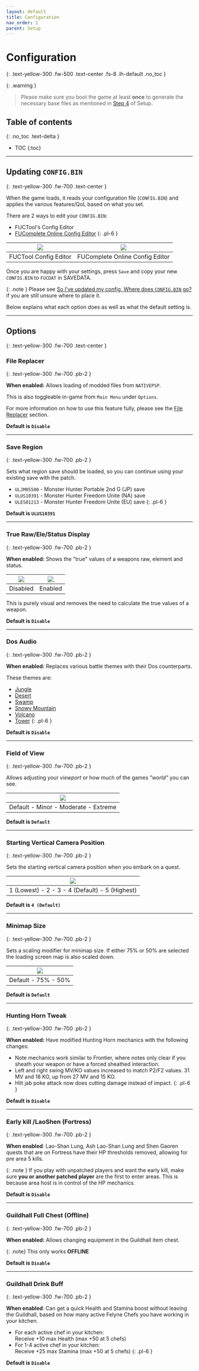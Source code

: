 ```yaml
---
layout: default
title: Configuration
nav_order: 1
parent: Setup
---
```


# Configuration
{: .text-yellow-300 .fw-500 .text-center .fs-8 .lh-default .no_toc }

{: .warning }
>Please make sure you boot the game at least **once** to generate the necessary base files as mentioned in [Step 4](/docs/setup.html#step-4-start-the-game) of Setup.

## Table of contents
{: .no_toc .text-delta }

- TOC
{:toc}

---

## Updating `CONFIG.BIN`
{: .text-yellow-300 .fw-700 .text-center }
<br>

When the game loads, it reads your configuration file (`CONFIG.BIN`) and applies the various features/QoL based on what you set.

There are 2 ways to edit your `CONFIG.BIN`:

* FUCTool's Config Editor
* [FUComplete Online Config Editor](/assets/config_editor.html)
{: .pl-6 }

| <a href="/assets/images/fuctool_config.png" target="_blank"><img src="/assets/images/fuctool_config.png"></a> | <a href="/assets/images/foce_config.png" target="_blank"><img src="/assets/images/foce_config.png"></a> |
|:---:|:---:|
| FUCTool Config Editor | FUComplete Online Config Editor |

Once you are happy with your settings, press `Save` and copy your new `CONFIG.BIN` to `FUCDAT` in SAVEDATA. 

{: .note }
Please see [So I’ve updated my config, Where does `CONFIG.BIN` go?](/docs/faq.html#so-ive-updated-my-config-where-does-configbin-go) if you are still unsure where to place it.

Below explains what each option does as well as what the default setting is.

---

## Options
{: .text-yellow-300 .fw-700 .text-center }

### File Replacer
{: .text-yellow-300 .fw-700 .pb-2 }

**When enabled:** Allows loading of modded files from `NATIVEPSP`.

This is also toggleable in-game from `Main Menu` under `Options`.

For more information on how to use this feature fully, please see the [File Replacer](/docs/fuctool/file_replacer.html) section.

**Default is `Disable`**

---

### Save Region
{: .text-yellow-300 .fw-700 .pb-2 }

Sets what region save should be loaded, so you can continue using your existing save with the patch.

* `ULJM05500` - Monster Hunter Portable 2nd G (JP) save
* `ULUS10391` - Monster Hunter Freedom Unite (NA) save
* `ULES01213` - Monster Hunter Freedom Unite (EU) save
{: .pl-6 }

**Default is `ULUS10391`**

---

### True Raw/Ele/Status Display
{: .text-yellow-300 .fw-700 .pb-2 }

**When enabled:** Shows the "true" values of a weapons raw, element and status.

| <a href="/assets/images/config_editor/true_raw_d.png" target="_blank"><img src="/assets/images/config_editor/true_raw_d.png"></a> | <a href="/assets/images/config_editor/true_raw_e.png" target="_blank"><img src="/assets/images/config_editor/true_raw_e.png"></a> |
|:---:|:---:|
| Disabled | Enabled |

This is purely visual and removes the need to calculate the true values of a weapon.

**Default is `Disable`**

---

### Dos Audio
{: .text-yellow-300 .fw-700 .pb-2 }

**When enabled:** Replaces various battle themes with their Dos counterparts. 

These themes are:

* [Jungle](https://youtu.be/wP1Tiq74gWs)
* [Desert](https://youtu.be/Hjf1QfiTBbY)
* [Swamp](https://youtu.be/ZRQT-QYB0_I)
* [Snowy Mountain](https://youtu.be/7T0Vp7okMhE)
* [Volcano](https://youtu.be/vHSCNxTjX1c)
* [Tower](https://youtu.be/f5ZNBm9EuEc)
{: .pl-6 }

**Default is `Disable`**

---

### Field of View
{: .text-yellow-300 .fw-700 .pb-2 }

Allows adjusting your *viewport* or how much of the games *"world"* you can see.

| <a href="/assets/images/FoV.webp" target="_blank"><img src="/assets/images/FoV.webp"></a> |
|:---:|
| Default - Minor - Moderate - Extreme |

**Default is `Default`**

---

### Starting Vertical Camera Position
{: .text-yellow-300 .fw-700 .pb-2 }

Sets the starting vertical camera position when you embark on a quest.

| <a href="/assets/images/vert_cam_setting.webp" target="_blank"><img src="/assets/images/vert_cam_setting.webp"></a> |
|:---:|
| 1 (Lowest) - 2 - 3 - 4 (Default) - 5 (Highest) |

**Default is `4 (Default)`**

---

### Minimap Size
{: .text-yellow-300 .fw-700 .pb-2 }

Sets a scaling modifier for minimap size. If either 75% or 50% are selected the loading screen map is also scaled down.

| <a href="/assets/images/Minimap.webp" target="_blank"><img src="/assets/images/Minimap.webp"></a> |
|:---:|
| Default - 75% - 50% |

**Default is `Default`**

---

### Hunting Horn Tweak
{: .text-yellow-300 .fw-700 .pb-2 }

**When enabled:** Have modified Hunting Horn mechanics with the following changes:

* Note mechanics work similar to Frontier, where notes only clear if you sheath your weapon or have a forced sheathed interaction.
* Left and right swing MV/KO values increased to match P2/F2 values. 31 MV and 18 KO, up from 27 MV and 15 KO.
* Hilt jab poke attack now does cutting damage instead of impact.
{: .pl-6 }

**Default is `Disable`**

---

### Early kill /LaoShen (Fortress)
{: .text-yellow-300 .fw-700 .pb-2 }

**When enabled**: Lao-Shan Lung, Ash Lao-Shan Lung and Shen Gaoren quests that are on Fortress have their HP thresholds removed, allowing for pre area 5 kills.

{: .note }
If you play with unpatched players and want the early kill, make sure **you or another patched player** are the first to enter areas. This is because area host is in control of the HP mechanics.

**Default is `Disable`**

---

### Guildhall Full Chest (Offline)
{: .text-yellow-300 .fw-700 .pb-2 }

**When enabled:** Allows changing equipment in the Guildhall item chest.

{: .note}
This only works **OFFLINE**

**Default is `Disable`**

---

### Guildhall Drink Buff
{: .text-yellow-300 .fw-700 .pb-2 }

**When enabled**: Can get a quick Health and Stamina boost without leaving the Guildhall, based on how many active Felyne Chefs you have working in your kitchen.

* For each active chef in your kitchen:<br>Receive +10 max Health (max +50 at 5 chefs)
* For 1-4 active chef in your kitchen:<br>Receive +25 max Stamina (max +50 at 5 chefs)
{: .pl-6 }

**Default is `Disable`**

